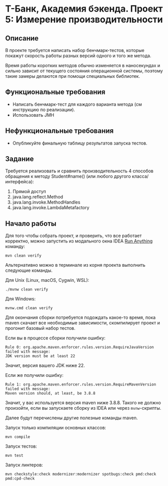 # Т-Банк, Академия бэкенда. Проект 5: Измерение производительности

## Описание

В проекте требуется написать набор бенчмарк-тестов, которые покажут скорость работы разных версий одного и того же метода.

Время работы коротких методов обычно изменяется в наносекундах и сильно зависит от текущего состояния операционной системы, поэтому такие замеры делаются при помощи специальных библиотек.


## Функциональные требования
- Написать бенчмарк-тест для каждого варианта метода (см инструкцию по реализации).
- Использовать JMH

## Нефункциональные требования
- Опубликуйте финальную таблицу результатов запуска тестов.

## Задание
Требуется реализовать и сравнить производительность 4 способов обращения к методу Student#name() (или любого другого класса/интерфейса):
1. Прямой доступ
2. java.lang.reflect.Method
3. java.lang.invoke.MethodHandles
4. java.lang.invoke.LambdaMetafactory

## Начало работы

Для того чтобы собрать проект, и проверить, что все работает корректно, можно
запустить из модального окна IDEA
[Run Anything](https://www.jetbrains.com/help/idea/running-anything.html)
команду:

```shell
mvn clean verify
```

Альтернативно можно в терминале из корня проекта выполнить следующие команды.

Для Unix (Linux, macOS, Cygwin, WSL):

```shell
./mvnw clean verify
```

Для Windows:

```shell
mvnw.cmd clean verify
```

Для окончания сборки потребуется подождать какое-то время, пока maven скачает
все необходимые зависимости, скомпилирует проект и прогонит базовый набор
тестов.

Если вы в процессе сборки получили ошибку:

```shell
Rule 0: org.apache.maven.enforcer.rules.version.RequireJavaVersion failed with message:
JDK version must be at least 22
```

Значит, версия вашего JDK ниже 22.

Если же получили ошибку:

```shell
Rule 1: org.apache.maven.enforcer.rules.version.RequireMavenVersion failed with message:
Maven version should, at least, be 3.8.8
```

Значит, у вас используется версия maven ниже 3.8.8. Такого не должно произойти,
если вы запускаете сборку из IDEA или через `mvnw`-скрипты.

Далее будут перечислены другие полезные команды maven.

Запуск только компиляции основных классов:

```shell
mvn compile
```

Запуск тестов:

```shell
mvn test
```

Запуск линтеров:

```shell
mvn checkstyle:check modernizer:modernizer spotbugs:check pmd:check pmd:cpd-check
```
